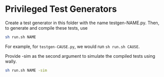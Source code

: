 # Privileged Test Generators

Create a test generator in this folder with the name testgen-NAME.py. Then, to generate and compile these tests, use

```bash
sh run.sh NAME
```

For example, for `testgen-CAUSE.py`, we would run `sh run.sh CAUSE`.

Provide -sim as the second argument to simulate the compiled tests using wally.

```bash
sh run.sh NAME -sim
```